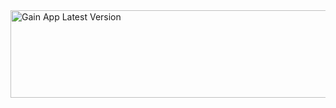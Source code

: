 <a href="https://img.shields.io/badge/dynamic/json?url=https://api.github.com/repos/piaowenjie/gain-emp-app-release/releases/latest&query=$.assets[0].browser_download_url&label=%EA%B0%80%EC%9D%B8%EC%83%81%EC%82%ACAPP&color=success&style=for-the-badge&logo=github">
  <img src="https://img.shields.io/badge/dynamic/json?url=https://api.github.com/repos/piaowenjie/gain-emp-app-release/releases/latest&query=$.name&label=%EA%B0%80%EC%9D%B8%EC%83%81%EC%82%ACAPP&color=success&style=for-the-badge&logo=github" 
       width="700" 
       height="140" 
       alt="Gain App Latest Version">
</a>
